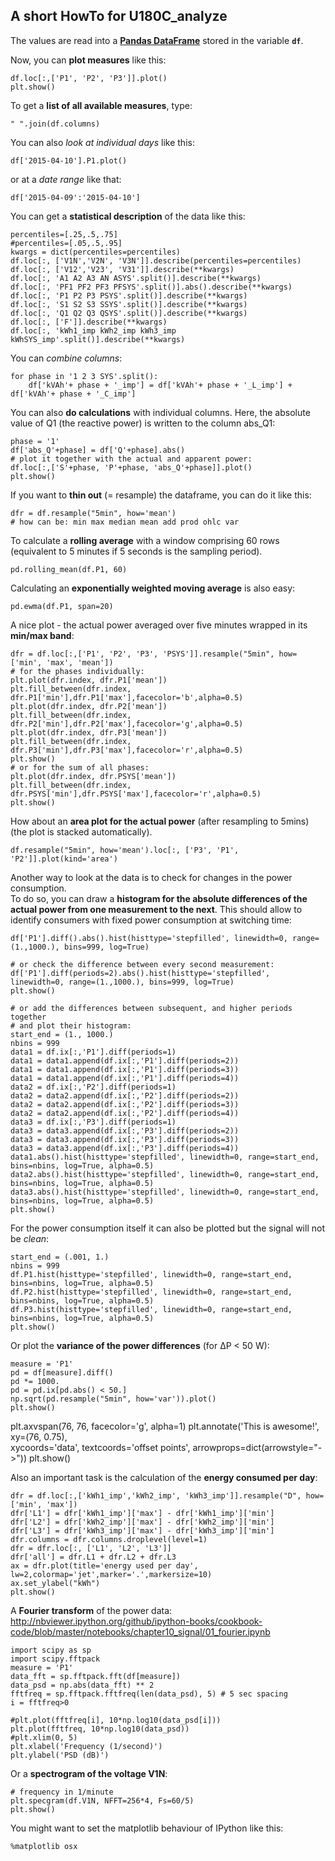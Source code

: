 A short HowTo for U180C_analyze
-------------------------------

The values are read into a **[Pandas DataFrame][]** stored in the variable **`df`**.

[Pandas Dataframe]: http://pandas.pydata.org/pandas-docs/dev/generated/pandas.DataFrame.html

Now, you can **plot measures** like this:

    df.loc[:,['P1', 'P2', 'P3']].plot()
    plt.show()

To get a **list of all available measures**, type:

    " ".join(df.columns)

You can also *look at individual days* like this:

    df['2015-04-10'].P1.plot()

or at a *date range* like that:

    df['2015-04-09':'2015-04-10']

You can get a **statistical description** of the data like this:

    percentiles=[.25,.5,.75]
    #percentiles=[.05,.5,.95]
    kwargs = dict(percentiles=percentiles)
    df.loc[:, ['V1N','V2N', 'V3N']].describe(percentiles=percentiles)
    df.loc[:, ['V12','V23', 'V31']].describe(**kwargs)
    df.loc[:, 'A1 A2 A3 AN ASYS'.split()].describe(**kwargs)
    df.loc[:, 'PF1 PF2 PF3 PFSYS'.split()].abs().describe(**kwargs)
    df.loc[:, 'P1 P2 P3 PSYS'.split()].describe(**kwargs)
    df.loc[:, 'S1 S2 S3 SSYS'.split()].describe(**kwargs)
    df.loc[:, 'Q1 Q2 Q3 QSYS'.split()].describe(**kwargs)
    df.loc[:, ['F']].describe(**kwargs)
    df.loc[:, 'kWh1_imp kWh2_imp kWh3_imp kWhSYS_imp'.split()].describe(**kwargs)

You can *combine columns*:

    for phase in '1 2 3 SYS'.split():
        df['kVAh'+ phase + '_imp'] = df['kVAh'+ phase + '_L_imp'] + df['kVAh'+ phase + '_C_imp']

You can also **do calculations** with individual columns.
Here, the absolute value of Q1 (the reactive power) is written to the column abs_Q1:

    phase = '1'
    df['abs_Q'+phase] = df['Q'+phase].abs()
    # plot it together with the actual and apparent power:
    df.loc[:,['S'+phase, 'P'+phase, 'abs_Q'+phase]].plot()
    plt.show()

If you want to **thin out** (= resample) the dataframe, you can do it like this:

    dfr = df.resample("5min", how='mean')
    # how can be: min max median mean add prod ohlc var

To calculate a **rolling average** with a window comprising 60 rows
(equivalent to 5 minutes if 5 seconds is the sampling period).

    pd.rolling_mean(df.P1, 60)

Calculating an **exponentially weighted moving average** is also easy:

    pd.ewma(df.P1, span=20)

A nice plot - the actual power averaged over five minutes wrapped in its **min/max band**:

    dfr = df.loc[:,['P1', 'P2', 'P3', 'PSYS']].resample("5min", how=['min', 'max', 'mean'])
    # for the phases individually:
    plt.plot(dfr.index, dfr.P1['mean'])
    plt.fill_between(dfr.index, dfr.P1['min'],dfr.P1['max'],facecolor='b',alpha=0.5)
    plt.plot(dfr.index, dfr.P2['mean'])
    plt.fill_between(dfr.index, dfr.P2['min'],dfr.P2['max'],facecolor='g',alpha=0.5)
    plt.plot(dfr.index, dfr.P3['mean'])
    plt.fill_between(dfr.index, dfr.P3['min'],dfr.P3['max'],facecolor='r',alpha=0.5)
    plt.show()
    # or for the sum of all phases:
    plt.plot(dfr.index, dfr.PSYS['mean'])
    plt.fill_between(dfr.index, dfr.PSYS['min'],dfr.PSYS['max'],facecolor='r',alpha=0.5)
    plt.show()

How about an **area plot for the actual power** (after resampling to 5mins)
(the plot is stacked automatically).

    df.resample("5min", how='mean').loc[:, ['P3', 'P1', 'P2']].plot(kind='area')

Another way to look at the data is to check for changes in the power consumption.  
To do so, you can draw a **histogram for the absolute differences of the actual power from one measurement to the next**.
This should allow to identify consumers with fixed power consumption at switching time:

    df['P1'].diff().abs().hist(histtype='stepfilled', linewidth=0, range=(1.,1000.), bins=999, log=True)
    
    # or check the difference between every second measurement:
    df['P1'].diff(periods=2).abs().hist(histtype='stepfilled', linewidth=0, range=(1.,1000.), bins=999, log=True)
    plt.show()
    
    # or add the differences between subsequent, and higher periods together
    # and plot their histogram:
    start_end = (1., 1000.)
    nbins = 999
    data1 = df.ix[:,'P1'].diff(periods=1)
    data1 = data1.append(df.ix[:,'P1'].diff(periods=2))
    data1 = data1.append(df.ix[:,'P1'].diff(periods=3))
    data1 = data1.append(df.ix[:,'P1'].diff(periods=4))
    data2 = df.ix[:,'P2'].diff(periods=1)
    data2 = data2.append(df.ix[:,'P2'].diff(periods=2))
    data2 = data2.append(df.ix[:,'P2'].diff(periods=3))
    data2 = data2.append(df.ix[:,'P2'].diff(periods=4))
    data3 = df.ix[:,'P3'].diff(periods=1)
    data3 = data3.append(df.ix[:,'P3'].diff(periods=2))
    data3 = data3.append(df.ix[:,'P3'].diff(periods=3))
    data3 = data3.append(df.ix[:,'P3'].diff(periods=4))
    data1.abs().hist(histtype='stepfilled', linewidth=0, range=start_end, bins=nbins, log=True, alpha=0.5)
    data2.abs().hist(histtype='stepfilled', linewidth=0, range=start_end, bins=nbins, log=True, alpha=0.5)
    data3.abs().hist(histtype='stepfilled', linewidth=0, range=start_end, bins=nbins, log=True, alpha=0.5)
    plt.show()

For the power consumption itself it can also be plotted but the signal will not be *clean*:

    start_end = (.001, 1.)
    nbins = 999
    df.P1.hist(histtype='stepfilled', linewidth=0, range=start_end, bins=nbins, log=True, alpha=0.5)
    df.P2.hist(histtype='stepfilled', linewidth=0, range=start_end, bins=nbins, log=True, alpha=0.5)
    df.P3.hist(histtype='stepfilled', linewidth=0, range=start_end, bins=nbins, log=True, alpha=0.5)
    plt.show()

Or plot the **variance of the power differences** (for ΔP < 50 W):

    measure = 'P1'
    pd = df[measure].diff()
    pd *= 1000.
    pd = pd.ix[pd.abs() < 50.]
    np.sqrt(pd.resample("5min", how='var')).plot()
    plt.show()

plt.axvspan(76, 76, facecolor='g', alpha=1)
plt.annotate('This is awesome!', 
             xy=(76, 0.75),  
             xycoords='data',
             textcoords='offset points',
             arrowprops=dict(arrowstyle="->"))
plt.show()

Also an important task is the calculation of the **energy consumed per day**:

    dfr = df.loc[:,['kWh1_imp','kWh2_imp', 'kWh3_imp']].resample("D", how=['min', 'max'])
    dfr['L1'] = dfr['kWh1_imp']['max'] - dfr['kWh1_imp']['min']
    dfr['L2'] = dfr['kWh2_imp']['max'] - dfr['kWh2_imp']['min']
    dfr['L3'] = dfr['kWh3_imp']['max'] - dfr['kWh3_imp']['min']
    dfr.columns = dfr.columns.droplevel(level=1)
    dfr = dfr.loc[:, ['L1', 'L2', 'L3']]
    dfr['all'] = dfr.L1 + dfr.L2 + dfr.L3
    ax = dfr.plot(title='energy used per day', lw=2,colormap='jet',marker='.',markersize=10)
    ax.set_ylabel("kWh")
    plt.show()

A **Fourier transform** of the power data:
<http://nbviewer.ipython.org/github/ipython-books/cookbook-code/blob/master/notebooks/chapter10_signal/01_fourier.ipynb>

    import scipy as sp
    import scipy.fftpack
    measure = 'P1'
    data_fft = sp.fftpack.fft(df[measure])
    data_psd = np.abs(data_fft) ** 2
    fftfreq = sp.fftpack.fftfreq(len(data_psd), 5) # 5 sec spacing
    i = fftfreq>0

    #plt.plot(fftfreq[i], 10*np.log10(data_psd[i]))
    plt.plot(fftfreq, 10*np.log10(data_psd))
    #plt.xlim(0, 5)
    plt.xlabel('Frequency (1/second)')
    plt.ylabel('PSD (dB)')

Or a **spectrogram of the voltage V1N**:

    # frequency in 1/minute
    plt.specgram(df.V1N, NFFT=256*4, Fs=60/5)
    plt.show()

You might want to set the matplotlib behaviour of IPython like this:

    %matplotlib osx
